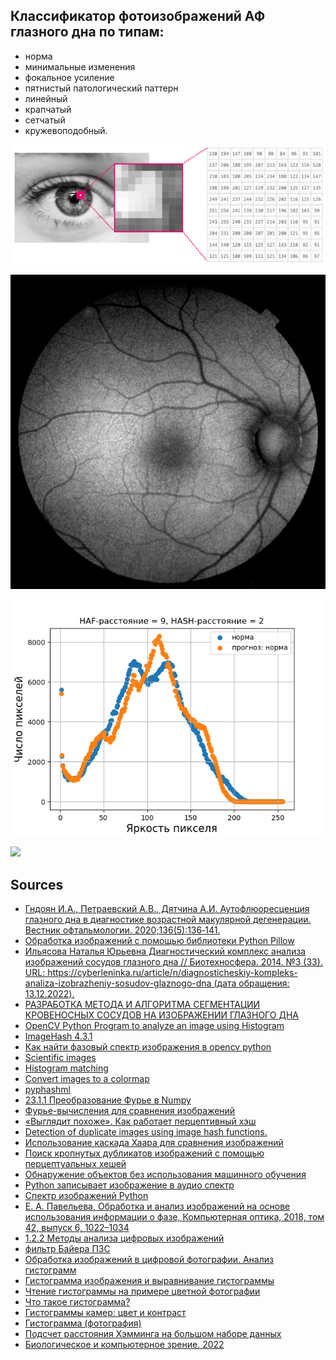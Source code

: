 ## Классификатор фотоизображений АФ глазного дна по типам:

* норма  
* минимальные изменения  
* фокальное усиление  
* пятнистый патологический паттерн  
* линейный  
* крапчатый  
* сетчатый  
* кружевоподобный.


![](https://raw.githubusercontent.com/Antoniii/humashineye/main/numpy-grayscale-image.jpg)

![](https://raw.githubusercontent.com/Antoniii/humashineye/main/norma1.jpg)

![](https://raw.githubusercontent.com/Antoniii/humashineye/main/blur%20histograms%20for%20norma1%20%26%20norma_mirror.png)

![](https://studfile.net/html/2706/360/html_QmXLeCAVSr.e_kt/img-vj_UZu.png)


## Sources

* [Гндоян И.А., Петраевский А.В., Дятчина А.И. Аутофлюоресценция глазного дна в диагностике возрастной макулярной дегенерации. Вестник офтальмологии. 2020;136(5):136‑141.](https://www.mediasphera.ru/issues/vestnik-oftalmologii/2020/5/10042465X2020051136)
* [Обработка изображений с помощью библиотеки Python Pillow](https://habr.com/ru/post/681248/)
* [Ильясова Наталья Юрьевна Диагностический комплекс анализа изображений сосудов глазного дна // Биотехносфера. 2014. №3 (33). URL: https://cyberleninka.ru/article/n/diagnosticheskiy-kompleks-analiza-izobrazheniy-sosudov-glaznogo-dna (дата обращения: 13.12.2022).](https://cyberleninka.ru/article/n/diagnosticheskiy-kompleks-analiza-izobrazheniy-sosudov-glaznogo-dna/viewer)
* [РАЗРАБОТКА МЕТОДА И АЛГОРИТМА СЕГМЕНТАЦИИ КРОВЕНОСНЫХ СОСУДОВ НА ИЗОБРАЖЕНИИ ГЛАЗНОГО ДНА](https://nauchkor.ru/uploads/documents/5c1a53697966e104f6f852c2.pdf)
* [OpenCV Python Program to analyze an image using Histogram](https://www.geeksforgeeks.org/opencv-python-program-analyze-image-using-histogram/)
* [ImageHash 4.3.1](https://pypi.org/project/ImageHash/)
* [Как найти фазовый спектр изображения в opencv python](https://question-it.com/questions/3138385/kak-najti-fazovyj-spektr-izobrazhenija-v-opencv-python)
* [Scientific images](https://scikit-image.org/docs/stable/auto_examples/data/plot_scientific.html#sphx-glr-auto-examples-data-plot-scientific-py)
* [Histogram matching](https://scikit-image.org/docs/stable/auto_examples/color_exposure/plot_histogram_matching.html#sphx-glr-auto-examples-color-exposure-plot-histogram-matching-py)
* [Convert images to a colormap](https://img2cmap.fly.dev/)
* [pyphashml](https://github.com/starkdg/pyphashml)
* [23.1.1 Преобразование Фурье в Numpy](https://russianblogs.com/article/82991365055/)
* [Фурье-вычисления для сравнения изображений](https://habr.com/ru/post/266129/)
* [«Выглядит похоже». Как работает перцептивный хэш](https://habr.com/ru/post/120562/)
* [Detection of duplicate images using image hash functions.](https://towardsdatascience.com/detection-of-duplicate-images-using-image-hash-functions-4d9c53f04a75)
* [Использование каскада Хаара для сравнения изображений](https://habr.com/ru/post/198338/)
* [Поиск кропнутых дубликатов изображений с помощью перцептуальных хешей](https://habr.com/ru/post/205398/)
* [Обнаружение объектов без использования машинного обучения](https://newtechaudit.ru/obnaruzhenie-obektov-bez-ispolzovaniya-mashinnogo-obucheniya/)
* [Python записывает изображение в аудио спектр](https://russianblogs.com/article/70941779361/)
* [Cпектр изображений Python](https://russianblogs.com/article/1306926587/)
* [Е. А. Павельева, Обработка и анализ изображений на основе использования информации о фазе, Компьютерная оптика, 2018, том 42, выпуск 6, 1022–1034](https://doi.org/10.18287/2412-6179-2018-42-6-1022-1034)
* [1.2.2 Методы анализа цифровых изображений](https://studfile.net/preview/3021596/page:2/)
* [фильтр Байера ПЗС](https://www.arhivinfo.ru/1-79201.html)
* [Обработка изображений в цифровой фотографии. Анализ гистограмм](http://photo-magic2007.narod.ru/Stati/analiz_gist/analiz_gist.html)
* [Гистограмма изображения и выравнивание гистограммы](https://russianblogs.com/article/83381265931/)
* [Чтение гистограммы на примере цветной фотографии](https://rugraphics.ru/photoshop/chtenie-gistogrammy-na-primere-cvetnoy-foto)
* [Что такое гистограмма?](https://prophotos.ru/lessons/17582-chto-takoe-gistogramma-uchimsya-chitat-gistogrammu-izobrazheniya)
* [Гистограммы камер: цвет и контраст](https://www.cambridgeincolour.com/ru/tutorials-ru/histograms1.htm)
* [Гистограмма (фотография)](https://ru.wikipedia.org/wiki/%D0%93%D0%B8%D1%81%D1%82%D0%BE%D0%B3%D1%80%D0%B0%D0%BC%D0%BC%D0%B0_(%D1%84%D0%BE%D1%82%D0%BE%D0%B3%D1%80%D0%B0%D1%84%D0%B8%D1%8F))
* [Подсчет расстояния Хэмминга на большом наборе данных](https://habr.com/ru/post/211264/)
* [Биологическое и компьютерное зрение. 2022](https://t.me/it_books_tg_archive/858)
